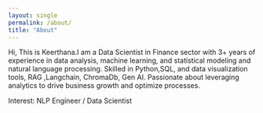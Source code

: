 ```yaml
---
layout: single
permalink: /about/
title: "About"
---
```


Hi, This is Keerthana.I am a Data Scientist in Finance sector with 3+ years of experience in data analysis, machine learning, and statistical modeling and natural language processing. Skilled in Python,SQL, and data visualization tools, RAG ,Langchain, ChromaDb, Gen AI. Passionate about leveraging analytics to drive business growth and optimize processes.

Interest: NLP Engineer / Data Scientist
